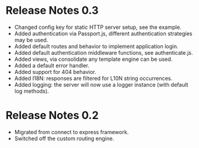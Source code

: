 # Release Notes 0.3

   * Changed config key for static HTTP server setup, see the example.
   * Added authentication via Passport.js, different authentication strategies may be used.
   * Added default routes and behavior to implement application login. 
   * Added default authentication middleware functions, see authenticate.js.
   * Added views, via consolidate any template engine can be used. 
   * Added a default error handler.
   * Added support for 404 behavior.
   * Added I18N: responses are filtered for L10N string occurrences.
   * Added logging: the server will now use a logger instance (with default log methods).

# Release Notes 0.2

   * Migrated from connect to express framework. 
   * Switched off the custom routing engine. 

